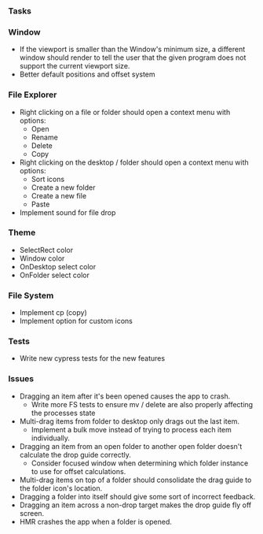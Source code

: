 ### Tasks

### Window

- If the viewport is smaller than the Window's minimum size, a different window should render to tell the user that the given program does not support the current viewport size.
- Better default positions and offset system

### File Explorer

- Right clicking on a file or folder should open a context menu with options:
  - Open
  - Rename
  - Delete
  - Copy
- Right clicking on the desktop / folder should open a context menu with options:
  - Sort icons
  - Create a new folder
  - Create a new file
  - Paste
- Implement sound for file drop

### Theme

- SelectRect color
- Window color
- OnDesktop select color
- OnFolder select color

### File System

- Implement cp (copy)
- Implement option for custom icons

### Tests

- Write new cypress tests for the new features

### Issues

- Dragging an item after it's been opened causes the app to crash.
  - Write more FS tests to ensure mv / delete are also properly affecting the processes state
- Multi-drag items from folder to desktop only drags out the last item.
  - Implement a bulk move instead of trying to process each item individually.
- Dragging an item from an open folder to another open folder doesn't calculate the drop guide correctly.
  - Consider focused window when determining which folder instance to use for offset calculations.
- Multi-drag items on top of a folder should consolidate the drag guide to the folder icon's location.
- Dragging a folder into itself should give some sort of incorrect feedback.
- Dragging an item across a non-drop target makes the drop guide fly off screen.
- HMR crashes the app when a folder is opened.
